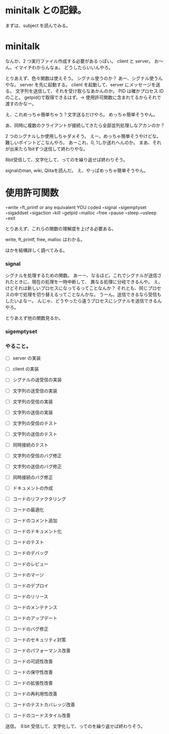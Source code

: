 # minitalk との記録。

まずは、subject を読んでみる。

# minitalk

なんか、2 つ実行ファイル作成する必要があるっぽい。
client と server。
お〜ん。イマイチわからんなぁ。
どうしたらいいんやろ。

とりあえず、色々関数は使えそう。
シグナル使うのか？
あー、シグナル使うんやな。
server を先に起動する。
client を起動して、server にメッセージを送る。
文字列を送信して、それを受け取らなあかんのか。
PID は確かプロセス ID のこと。
getpid()で取得できるはず。→ 使用許可関数に含まれてるからそれで渡すのかなー。

え、これめっちゃ簡単ちゃう？文字送るだけやろ。
めっちゃ簡単そうやん。

あ、同時に複数のクライアントが接続してきたら全部並列処理しなアカンのか？

2 つのシグナルしか使用しちゃダメそう。
えー。めっちゃ簡単そうやけどな。難しいポイントどこなんやろ。
あーこれ、0, 1しか送れへんのか。
まあ、それが出来たら1bitずつ送信して終わりやな。

8bit受信して、文字化して、ってのを繰り返せば終わりそう。

signalのman, wiki, Qiitaを読んだ。
え、やっぱめっちゃ簡単そうやん。

# 使用許可関数

◦write
◦ft_printf or any equivalent YOU coded
◦signal
◦sigemptyset
◦sigaddset
◦sigaction
◦kill
◦getpid
◦malloc
◦free
◦pause
◦sleep
◦usleep
◦exit

とりあえず、これらの関数の理解度を上げる必要ある。

write, ft_printf, free, malloc はわかる。

ほかを結構詳しく調べてみる。

### signal

シグナルを処理するための関数。
あーー、なるほど。これでシグナルが送信されたときに、現在の処理を一時中断して、
異なる処理に分岐できるんや。
え、けどそれは新しいプロセスになってるってことなんか？
それとも、同じプロセスの中で処理を切り替えるってことなんかな。
うーん。送信できるなら受信もしたいよなー。
んじゃ、どうやったら違うプロセスにシグナルを送信できるんやろ。

とりあえず他の関数見るか。

### sigemptyset


### やること。
- [ ] server の実装
- [ ] client の実装
- [ ] シグナルの送受信の実装
- [ ] 文字列の送受信の実装
- [ ] 文字列の受信の実装
- [ ] 文字列の送信の実装
- [ ] 文字列の受信のテスト
- [ ] 文字列の送信のテスト
- [ ] 同時接続のテスト
- [ ] 文字列の受信のバグ修正
- [ ] 文字列の送信のバグ修正
- [ ] 同時接続のバグ修正
- [ ] ドキュメントの作成
- [ ] コードのリファクタリング
- [ ] コードの最適化
- [ ] コードのコメント追加
- [ ] コードのドキュメント化
- [ ] コードのテスト
- [ ] コードのデバッグ
- [ ] コードのレビュー
- [ ] コードのマージ
- [ ] コードのデプロイ
- [ ] コードのリリース
- [ ] コードのメンテナンス
- [ ] コードのアップデート
- [ ] コードのバグ修正
- [ ] コードのセキュリティ対策
- [ ] コードのパフォーマンス改善
- [ ] コードの可読性改善
- [ ] コードの保守性改善
- [ ] コードの拡張性改善
- [ ] コードの再利用性改善
- [ ] コードのテストカバレッジ改善
- [ ] コードのコードスタイル改善


送信。
８bit 受信して、文字化して、ってのを繰り返せば終わりそう。
